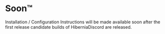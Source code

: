 # Soon™

Installation / Configuration Instructions will be made available soon after the first release candidate builds of HiberniaDiscord are released.